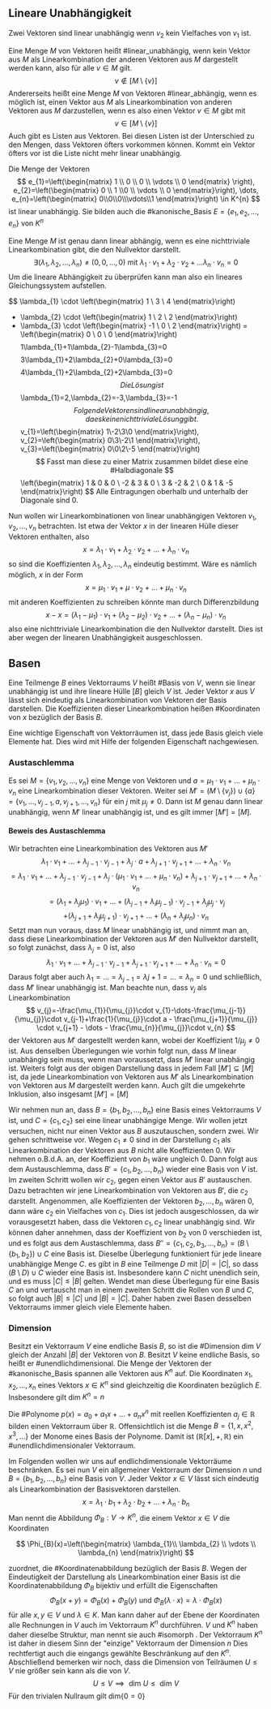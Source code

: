 ## Lineare Unabhängigkeit
Zwei Vektoren sind linear unabhängig wenn $v_{2}$ kein Vielfaches von $v_{1}$ ist.

Eine Menge $M$ von Vektoren heißt #linear_unabhängig, wenn kein Vektor aus $M$ als Linearkombination der anderen Vektoren aus $M$ dargestellt werden kann, also für alle $v \in M$ gilt. 
$$
v \not\in [M\setminus \{ v \}]
$$
Andererseits heißt eine Menge $M$ von Vektoren #linear_abhängig, wenn es möglich ist, einen Vektor aus $M$ als Linearkombination von anderen Vektoren aus $M$ darzustellen, wenn es also einen Vektor $v \in M$ gibt mit
$$
v \in [M\setminus \{ v \}]
$$
Auch gibt es Listen aus Vektoren. Bei diesen Listen ist der Unterschied zu den Mengen, dass Vektoren öfters vorkommen können. Kommt ein Vektor öfters vor ist die Liste nicht mehr linear unabhängig.

Die Menge der Vektoren
$$
e_{1}=\left(\begin{matrix}
1 \\ 0 \\ 0 \\ \vdots \\ 0
\end{matrix}
\right),
e_{2}=\left(\begin{matrix}
0 \\ 1 \\0 \\ \vdots  \\ 0
\end{matrix}\right),
\dots,
e_{n}=\left(\begin{matrix}
0\\0\\0\\\vdots\\1
\end{matrix}\right) \in K^{n}
$$
ist linear unabhängig. Sie bilden auch die #kanonische_Basis $E=\{ e_{1},e_{2},\dots,e_{n} \}$ von $K^{n}$

Eine Menge $M$ ist genau dann linear abhängig, wenn es eine nichttriviale Linearkombination gibt, die den Nullvektor darstellt.
$$
\exists(\lambda_{1},\lambda_{2},\dots,\lambda_{n})\not=(0,0,\dots,0) \text{ mit }\lambda_{1}\cdot v_{1}+\lambda_{2}\cdot v_{2}+\dots \lambda_{n} \cdot v_{n}=0
$$
Um die lineare Abhängigkeit zu überprüfen kann man also ein lineares Gleichungssystem aufstellen.

$$
\lambda_{1} \cdot \left(\begin{matrix}
1 \\ 3 \\ 4
\end{matrix}\right)
+ \lambda_{2} \cdot \left(\begin{matrix}
1 \\ 2 \\ 2
\end{matrix}\right)
+ \lambda_{3} \cdot \left(\begin{matrix}
-1 \\ 0 \\ 2
\end{matrix}\right)
= \left(\begin{matrix}
0 \\ 0 \\ 0
\end{matrix}\right)
$$
$$
1\lambda_{1}+1\lambda_{2}-1\lambda_{3}=0
$$
$$
3\lambda_{1}+2\lambda_{2}+0\lambda_{3}=0
$$
$$
4\lambda_{1}+2\lambda_{2}+2\lambda_{3}=0
$$
Die Lösung ist
$$
\lambda_{1}=2,\lambda_{2}=-3,\lambda_{3}=-1
$$
Folgende Vektoren sind linear unabhängig, da es keine nichttriviale Lösung gibt. 
$$
v_{1}=\left(\begin{matrix}
1\\-2\\3\\0
\end{matrix}\right),
v_{2}=\left(\begin{matrix}
0\\3\\-2\\1
\end{matrix}\right),
v_{3}=\left(\begin{matrix}
0\\0\\2\\-5
\end{matrix}\right)
$$
Fasst man diese zu einer Matrix zusammen bildet diese eine #Halbdiagonale
$$
\left(\begin{matrix}
1 & 0 & 0 \\
-2 & 3 & 0 \\
3 & -2 & 2 \\
0 & 1 & -5
\end{matrix}\right)
$$
Alle Eintragungen oberhalb und unterhalb der Diagonale sind 0. 

Nun wollen wir Linearkombinationen von linear unabhängigen Vektoren $v_{1},v_{2},\dots,v_{n}$ betrachten. Ist etwa der Vektor $x$ in der linearen Hülle dieser Vektoren enthalten, also
$$
x=\lambda_{1}\cdot v_{1}+\lambda_{2}\cdot v_{2}+\dots+\lambda_{n}\cdot v_{n}
$$
so sind die Koeffizienten $\lambda_{1},\lambda_{2},\dots,\lambda_{n}$ eindeutig bestimmt. Wäre es nämlich möglich, $x$ in der Form $$
x=\mu_{1}\cdot v_{1}+\mu \cdot v_{2}+\dots+ \mu_{n}\cdot v_{n}
$$
mit anderen Koeffizienten zu schreiben könnte man durch Differenzbildung
$$
x-x=(\lambda_{1}-\mu_{1})\cdot v_{1}+(\lambda_{2}-\mu_{2})\cdot v_{2} + \dots + (\lambda_{n}-\mu_{n}) \cdot v_{n}
$$
also eine nichttriviale Linearkombination die den Nullvektor darstellt. Dies ist aber wegen der linearen Unabhängigkeit ausgeschlossen.
## Basen
Eine Teilmenge $B$ eines Vektorraums $V$ heißt #Basis von $V$, wenn sie linear unabhängig ist und ihre lineare Hülle $[B]$ gleich $V$ ist.
Jeder Vektor $x$ aus $V$ lässt sich eindeutig als Linearkombination von Vektoren der Basis darstellen. Die Koeffizienten dieser Linearkombination heißen #Koordinaten von $x$ bezüglich der Basis $B$.

Eine wichtige Eigenschaft von Vektorräumen ist, dass jede Basis gleich viele Elemente hat. Dies wird mit Hilfe der folgenden Eigenschaft nachgewiesen.

### Austaschlemma
Es sei $M=\{ v_{1},v_{2},\dots,v_{n} \}$ eine Menge von Vektoren und $a=\mu_{1} \cdot v_{1}+\dots+\mu_{n}\cdot v_{n}$ eine Linearkombination dieser Vektoren. Weiter sei $M'=(M\setminus \{ v_{j} \}) \cup \{ a \}=\{ v_{1},\dots,v_{j-1},a,v_{j+1},\dots,v_{n} \}$ für ein $j$ mit $\mu_{j}\not=0$. Dann ist $M$ genau dann linear unabhängig, wenn $M'$ linear unabhängig ist, und es gilt immer $[M']=[M]$.

#### Beweis des Austaschlemma
Wir betrachten eine Linearkombination des Vektoren aus $M'$
$$
\lambda_{1}\cdot v_{1}+\dots+\lambda_{j-1}\cdot v_{j-1}+\lambda_{j}\cdot a+\lambda_{j+1}\cdot v_{j+1}+\dots+\lambda_{n}\cdot v_{n}
$$
$$
=\lambda_{1}\cdot v_{1}+\dots+\lambda_{j-1}\cdot v_{j-1}+\lambda_{j}\cdot(\mu_{1}\cdot v_{1}+\dots+\mu_{n}\cdot v_{n})+\lambda_{j+1}\cdot v_{j+1}+\dots+\lambda_{n}\cdot v_{n}
$$
$$
=(\lambda_{1}+\lambda_{j}\mu_{1})\cdot v_{1}+\dots+(\lambda_{j-1}+\lambda_{i}\mu_{j-1})\cdot v_{j-1}+\lambda_{j}\mu_{j}\cdot v_{j}
$$
$$
+(\lambda_{j+1}+\lambda_{j}\mu_{j+1})\cdot v_{j+1}+\dots+(\lambda_{n}+\lambda_{j}\mu_{n})\cdot v_{n}
$$
Setzt man nun voraus, dass $M$ linear unabhängig ist, und nimmt man an, dass diese Linearkombination der Vektoren aus $M'$ den Nullvektor darstellt, so folgt zunächst, dass $\lambda_{j}=0$ ist, also
$$
\lambda_{1}\cdot v_{1}+\dots+\lambda_{j-1}\cdot v_{j-1}+\lambda_{j+1}\cdot v_{j+1}+\dots+\lambda_{n}\cdot v_{n}=0
$$
Daraus folgt aber auch $\lambda_{1}=\dots=\lambda_{j-1}=\lambda j+1=\dots=\lambda_{n}=0$ und schließlich, dass $M'$ linear unabhängig ist.
Man beachte nun, dass $v_{j}$ als Linearkombination
$$
v_{j}=-\frac{\mu_{1}}{\mu_{j}}\cdot v_{1}-\dots-\frac{\mu_{j-1}}{\mu_{j}}\cdot v_{j-1}+\frac{1}{\mu_{j}}\cdot a - \frac{\mu_{j+1}}{\mu_{j}} \cdot v_{j+1} - \dots - \frac{\mu_{n}}{\mu_{j}}\cdot v_{n}
$$
der Vektoren aus $M'$ dargestellt werden kann, wobei der Koeffizient $1/\mu_{j} \not= 0$ ist. Aus denselben Überlegungen wie vorhin folgt nun, dass $M$ linear unabhängig sein muss, wenn man voraussetzt, dass $M'$ linear unabhängig ist. Weiters folgt aus der obigen Darstellung dass in jedem Fall $[M']\subseteq[M]$ ist, da jede Linearkombination von Vektoren aus $M'$ als Linearkombination von Vektoren aus $M$ dargestellt werden kann. Auch gilt die umgekehrte Inklusion, also insgesamt $[M']=[M]$

Wir nehmen nun an, dass $B=\{ b_{1},b_{2},\dots,b_{n} \}$ eine Basis eines Vektorraums $V$ ist, und $C=\{ c_{1},c_{2} \}$ sei eine linear unabhängige Menge. Wir wollen jetzt versuchen, nicht nur einen Vektor aus $B$ auszutauschen, sondern zwei. Wir gehen schrittweise vor. Wegen $c_{1}\not=0$ sind in der Darstellung $c_{1}$ als Linearkombination der Vektoren aus $B$ nicht alle Koeffizienten 0. Wir nehmen o.B.d.A. an, der Koeffizient von $b_{1}$ wäre ungleich 0. Dann folgt aus dem Austauschlemma, dass $B'=\{ c_{1},b_{2},\dots,b_{n} \}$ wieder eine Basis von $V$ ist. Im zweiten Schritt wollen wir $c_{2}$, gegen einen Vektor aus $B'$ austauschen. Dazu betrachten wir jene Linearkombination von Vektoren aus $B'$, die $c_{2}$ darstellt. Angenommen, alle Koeffizienten der Vektoren $b_{2},\dots,b_{n}$ wären 0, dann wäre $c_{2}$ ein Vielfaches von $c_{1}$. Dies ist jedoch ausgeschlossen, da wir vorausgesetzt haben, dass die Vektoren $c_{1},c_{2}$ linear unabhängig sind. Wir können daher annehmen, dass der Koeffizient von $b_{2}$ von 0 verschieden ist, und es folgt aus dem Austaschlemma, dass $B''=\{ c_{1},c_{2},b_{3},\dots,b_{n} \} =(B\setminus \{ b_{1},b_{2} \}) \cup C$ eine Basis ist.
Dieselbe Überlegung funktioniert für jede lineare unabhängige Menge $C$. es gibt in $B$ eine Teilmenge $D$ mit $|D|=|C|$, so dass $(B\setminus D)\cup C$ wieder eine Basis ist. Insbesondere kann $C$ nicht unendlich sein, und es muss $|C|\leq |B|$ gelten. Wendet man diese Überlegung für eine Basis $C$ an und vertauscht man in einem zweiten Schritt die Rollen von $B$ und $C$, so folgt auch $|B|\leq |C|$ und $|B|=|C|$. Daher haben zwei Basen desselben Vektorraums immer gleich viele Elemente haben.
### Dimension
Besitzt ein Vektorraum $V$ eine endliche Basis $B$, so ist die #Dimension $\text{dim}$ $V$ gleich der Anzahl $|B|$ der Vektoren von $B$. Besitzt $V$ keine endliche Basis, so heißt er #unendlichdimensional.
Die Menge der Vektoren der #kanonische_Basis spannen alle Vektoren aus $K^{n}$ auf. Die Koordinaten $x_{1},x_{2},\dots,x_{n}$ eines Vektors $x\in K^{n}$ sind gleichzeitig die Koordinaten bezüglich $E$. Insbesondere gilt dim $K^{n}=n$

Die #Polynome $p(x)=a_{0}+a_{1}x+\dots+a_{n}x^{n}$ mit reellen Koeffizienten $a_{j}\in \mathbb{R}$ bilden einen Vektorraum über $\mathbb{R}$. Offensichtlich ist die Menge $B=\{ 1,x,x^{2},x^{3},\dots \}$ der Monome eines Basis der Polynome. Damit ist $(\mathbb{R}[x],+,\mathbb{R})$ ein #unendlichdimensionaler Vektorraum.

Im Folgenden wollen wir uns auf endlichdimensionale Vektorräume beschränken. Es sei nun $V$ ein allgemeiner Vektorraum der Dimension $n$ und $B=\{ b_{1},b_{2},\dots,b_{n} \}$ eine Basis von $V$. Jeder Vektor $x\in V$ lässt sich eindeutig als Linearkombination der Basisvektoren darstellen. 
$$
x=\lambda_{1}\cdot b_{1}+\lambda_{2}\cdot b_{2}+\dots+\lambda_{n}\cdot b_{n}
$$
Man nennt die Abbildung $\Phi_{B}:V \rightarrow K^{n}$, die einem Vektor $x\in V$ die Koordinaten

$$
\Phi_{B}(x)=\left(\begin{matrix}
\lambda_{1}\\ \lambda_{2} \\ \vdots \\ \lambda_{n}
\end{matrix}\right)
$$

zuordnet, die #Koordinatenabbildung bezüglich der Basis $B$. 
Wegen der Eindeutigkeit der Darstellung als Linearkombination einer Basis ist die Koordinatenabbildung $\Phi_{B}$ bijektiv und erfüllt die Eigenschaften
$$
\Phi_{B}(x+y)=\Phi_{B}(x)+\Phi_{B}(y) \text{ und }\Phi_{B}(\lambda \cdot x)=\lambda \cdot \Phi_{B}(x)
$$
für alle $x,y\in V$ und $\lambda\in K$. Man kann daher auf der Ebene der Koordinaten alle Rechnungen in $V$ auch im Vektorraum $K^{n}$ durchführen. $V$ und $K^{n}$ haben daher dieselbe Struktur, man nennt sie auch #isomorph . Der Vektorraum $K^{n}$ ist daher in diesem Sinn der "einzige" Vektorraum der Dimension $n$ Dies rechtfertigt auch die eingangs gewählte Beschränkung auf den $K^{n}$. Abschließend bemerken wir noch, dass die Dimension von Teilräumen $U\leq V$ nie größer sein kann als die von $V$. 
$$
U\leq V \implies \text{ dim } U\leq \text{ dim }V 
$$
Für den trivialen Nullraum gilt $\text{dim}\{ 0 =0\}$
